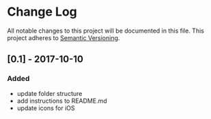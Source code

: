 # Change Log
All notable changes to this project will be documented in this file.
This project adheres to [Semantic Versioning](http://semver.org/).


## [0.1] - 2017-10-10
### Added
- update folder structure
- add instructions to README.md
- update icons for iOS

